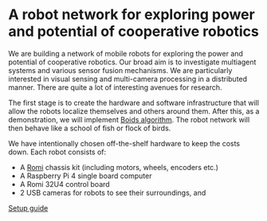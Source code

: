 # A robot network for exploring power and potential of cooperative robotics

We are building a network of mobile robots for exploring the
power and potential of cooperative robotics. Our broad aim is to
investigate multiagent systems and various sensor fusion
mechanisms. We are particularly interested in visual sensing and
multi-camera processing in a distributed manner. There are quite a lot
of interesting avenues for research.

The first stage is to create the hardware and software infrastructure
that will allow the robots localize themselves and others around
them. After this, as a demonstration, we will implement [Boids
algorithm](https://en.wikipedia.org/wiki/Boids). The robot network
will then behave like a school of fish or flock of birds.


We have intentionally chosen off-the-shelf hardware to keep the costs
down. Each robot consists of:
* A [Romi](https://www.pololu.com/category/203/romi-chassis-kits) chassis kit (including motors, wheels, encoders etc.)
* A Raspberry Pi 4 single board computer
* A Romi 32U4 control board
* 2 USB cameras for robots to see their surroundings, and


[Setup guide](https://github.com/monash-wsrn/ebug_network/blob/main/README_old.md)
